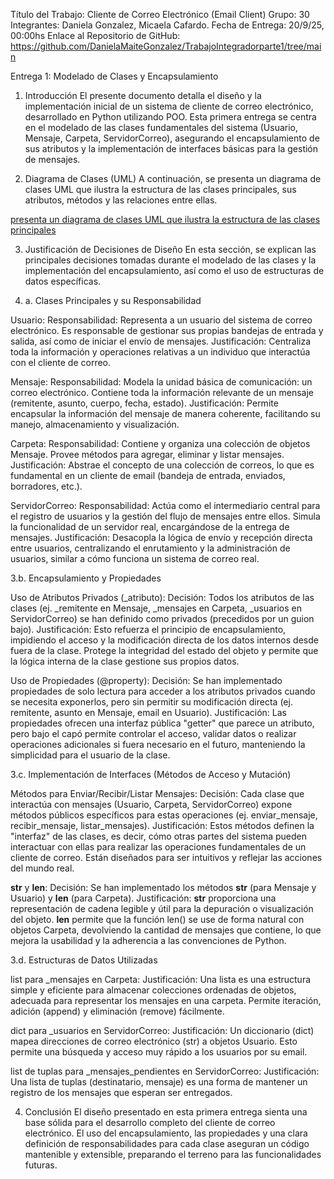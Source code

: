 Título del Trabajo: Cliente de Correo Electrónico (Email Client)
Grupo: 30
Integrantes: Daniela Gonzalez, Micaela Cafardo.
Fecha de Entrega: 20/9/25, 00:00hs
Enlace al Repositorio de GitHub: https://github.com/DanielaMaiteGonzalez/TrabajoIntegradorparte1/tree/main

Entrega 1: Modelado de Clases y Encapsulamiento

1. Introducción
El presente documento detalla el diseño y la implementación inicial de un sistema de cliente de correo electrónico, desarrollado en Python utilizando POO. Esta primera entrega se centra en el modelado de las clases fundamentales del sistema (Usuario, Mensaje, Carpeta, ServidorCorreo), asegurando el encapsulamiento de sus atributos y la implementación de interfaces básicas para la gestión de mensajes.

2. Diagrama de Clases (UML)
A continuación, se presenta un diagrama de clases UML que ilustra la estructura de las clases principales, sus atributos, métodos y las relaciones entre ellas.

[presenta un diagrama de clases UML que ilustra la estructura de las clases principales](imagen.png)

3. Justificación de Decisiones de Diseño
En esta sección, se explican las principales decisiones tomadas durante el modelado de las clases y la implementación del encapsulamiento, así como el uso de estructuras de datos específicas.

3. a. Clases Principales y su Responsabilidad

Usuario:
Responsabilidad: Representa a un usuario del sistema de correo electrónico. Es responsable de gestionar sus propias bandejas de entrada y salida, así como de iniciar el envío de mensajes.
Justificación: Centraliza toda la información y operaciones relativas a un individuo que interactúa con el cliente de correo.

Mensaje:
Responsabilidad: Modela la unidad básica de comunicación: un correo electrónico. Contiene toda la información relevante de un mensaje (remitente, asunto, cuerpo, fecha, estado).
Justificación: Permite encapsular la información del mensaje de manera coherente, facilitando su manejo, almacenamiento y visualización.

Carpeta:
Responsabilidad: Contiene y organiza una colección de objetos Mensaje. Provee métodos para agregar, eliminar y listar mensajes.
Justificación: Abstrae el concepto de una colección de correos, lo que es fundamental en un cliente de email (bandeja de entrada, enviados, borradores, etc.).

ServidorCorreo:
Responsabilidad: Actúa como el intermediario central para el registro de usuarios y la gestión del flujo de mensajes entre ellos. Simula la funcionalidad de un servidor real, encargándose de la entrega de mensajes.
Justificación: Desacopla la lógica de envío y recepción directa entre usuarios, centralizando el enrutamiento y la administración de usuarios, similar a cómo funciona un sistema de correo real.

3.b. Encapsulamiento y Propiedades

Uso de Atributos Privados (_atributo):
Decisión: Todos los atributos de las clases (ej. _remitente en Mensaje, _mensajes en Carpeta, _usuarios en ServidorCorreo) se han definido como privados (precedidos por un guion bajo).
Justificación: Esto refuerza el principio de encapsulamiento, impidiendo el acceso y la modificación directa de los datos internos desde fuera de la clase. Protege la integridad del estado del objeto y permite que la lógica interna de la clase gestione sus propios datos.

Uso de Propiedades (@property):
Decisión: Se han implementado propiedades de solo lectura para acceder a los atributos privados cuando se necesita exponerlos, pero sin permitir su modificación directa (ej. remitente, asunto en Mensaje, email en Usuario).
Justificación: Las propiedades ofrecen una interfaz pública "getter" que parece un atributo, pero bajo el capó permite controlar el acceso, validar datos o realizar operaciones adicionales si fuera necesario en el futuro, manteniendo la simplicidad para el usuario de la clase.

3.c. Implementación de Interfaces (Métodos de Acceso y Mutación)

Métodos para Enviar/Recibir/Listar Mensajes:
Decisión: Cada clase que interactúa con mensajes (Usuario, Carpeta, ServidorCorreo) expone métodos públicos específicos para estas operaciones (ej. enviar_mensaje, recibir_mensaje, listar_mensajes).
Justificación: Estos métodos definen la "interfaz" de las clases, es decir, cómo otras partes del sistema pueden interactuar con ellas para realizar las operaciones fundamentales de un cliente de correo. Están diseñados para ser intuitivos y reflejar las acciones del mundo real.

__str__ y __len__:
Decisión: Se han implementado los métodos  __str__ (para Mensaje y Usuario) y __len__ (para Carpeta).
Justificación: __str__ proporciona una representación de cadena legible y útil para la depuración o visualización del objeto. __len__ permite que la función len() se use de forma natural con objetos Carpeta, devolviendo la cantidad de mensajes que contiene, lo que mejora la usabilidad y la adherencia a las convenciones de Python.

3.d. Estructuras de Datos Utilizadas

list para _mensajes en Carpeta:
Justificación: Una lista es una estructura simple y eficiente para almacenar colecciones ordenadas de objetos, adecuada para representar los mensajes en una carpeta. Permite iteración, adición (append) y eliminación (remove) fácilmente.

dict para _usuarios en ServidorCorreo:
Justificación: Un diccionario (dict) mapea direcciones de correo electrónico (str) a objetos Usuario. Esto permite una búsqueda y acceso muy rápido a los usuarios por su email.

list de tuplas para _mensajes_pendientes en ServidorCorreo:
Justificación: Una lista de tuplas (destinatario, mensaje) es una forma de mantener un registro de los mensajes que esperan ser entregados.

4. Conclusión
El diseño presentado en esta primera entrega sienta una base sólida para el desarrollo completo del cliente de correo electrónico. El uso del encapsulamiento, las propiedades y una clara definición de responsabilidades para cada clase aseguran un código mantenible y extensible, preparando el terreno para las funcionalidades futuras.